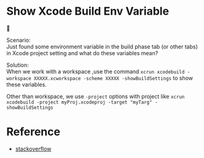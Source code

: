 # Show Xcode Build Env Variable
:notebook:  

Scenario:   
Just found some environment variable in the build phase tab (or other tabs) in Xcode project setting and what do these variables mean?

Solution:    
When we work with a workspace ,use the command `xcrun xcodebuild -workspace XXXXX.xcworkspace -scheme XXXXX -showBuildSettings` to show these variables.


Other than workspace, we use `-project` options with project like `xcrun xcodebuild -project myProj.xcodeproj -target "myTarg" -showBuildSettings`

# Reference
* [stackoverflow](http://stackoverflow.com/questions/6910901/how-do-i-print-a-list-of-build-settings-in-xcode-project)
